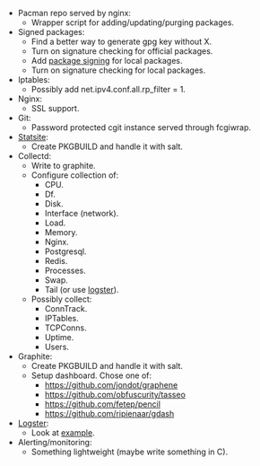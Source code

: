 * Pacman repo served by nginx:
  - Wrapper script for adding/updating/purging packages.
* Signed packages:
  - Find a better way to generate gpg key without X.
  - Turn on signature checking for official packages.
  - Add [package signing][pkgsign] for local packages.
  - Turn on signature checking for local packages.
* Iptables:
  - Possibly add net.ipv4.conf.all.rp_filter = 1.
* Nginx:
  - SSL support.
* Git:
  - Password protected cgit instance served through fcgiwrap.
* [Statsite][statsite]:
  - Create PKGBUILD and handle it with salt.
* Collectd:
  - Write to graphite.
  - Configure collection of:
      - CPU.
      - Df.
      - Disk.
      - Interface (network).
      - Load.
      - Memory.
      - Nginx.
      - Postgresql.
      - Redis.
      - Processes.
      - Swap.
      - Tail (or use [logster][logster]).
  - Possibly collect:
      - ConnTrack.
      - IPTables.
      - TCPConns.
      - Uptime.
      - Users.
* Graphite:
  - Create PKGBUILD and handle it with salt.
  - Setup dashboard. Chose one of:
      - https://github.com/jondot/graphene
      - https://github.com/obfuscurity/tasseo
      - https://github.com/fetep/pencil
      - https://github.com/ripienaar/gdash
* [Logster][logster]:
  - Look at [example][logsterexample].
* Alerting/monitoring:
  - Something lightweight (maybe write something in C).


[pkgsign]: http://jasonwryan.com/blog/2012/03/23/key/
[statsite]: https://github.com/armon/statsite
[logster]: https://github.com/etsy/logster
[logsterexample]: http://www.kickflop.net/blog/2012/03/30/any-metric-graphing-with-graphite-and-syslog/
